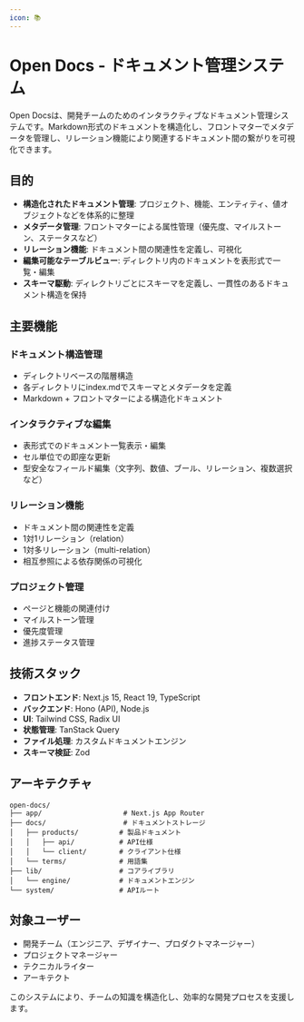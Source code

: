 ```yaml
---
icon: 📚
---
```


# Open Docs - ドキュメント管理システム

Open Docsは、開発チームのためのインタラクティブなドキュメント管理システムです。Markdown形式のドキュメントを構造化し、フロントマターでメタデータを管理し、リレーション機能により関連するドキュメント間の繋がりを可視化できます。

## 目的

- **構造化されたドキュメント管理**: プロジェクト、機能、エンティティ、値オブジェクトなどを体系的に整理
- **メタデータ管理**: フロントマターによる属性管理（優先度、マイルストーン、ステータスなど）
- **リレーション機能**: ドキュメント間の関連性を定義し、可視化
- **編集可能なテーブルビュー**: ディレクトリ内のドキュメントを表形式で一覧・編集
- **スキーマ駆動**: ディレクトリごとにスキーマを定義し、一貫性のあるドキュメント構造を保持

## 主要機能

### ドキュメント構造管理
- ディレクトリベースの階層構造
- 各ディレクトリにindex.mdでスキーマとメタデータを定義
- Markdown + フロントマターによる構造化ドキュメント

### インタラクティブな編集
- 表形式でのドキュメント一覧表示・編集
- セル単位での即座な更新
- 型安全なフィールド編集（文字列、数値、ブール、リレーション、複数選択など）

### リレーション機能
- ドキュメント間の関連性を定義
- 1対1リレーション（relation）
- 1対多リレーション（multi-relation）
- 相互参照による依存関係の可視化

### プロジェクト管理
- ページと機能の関連付け
- マイルストーン管理
- 優先度管理
- 進捗ステータス管理

## 技術スタック

- **フロントエンド**: Next.js 15, React 19, TypeScript
- **バックエンド**: Hono (API), Node.js
- **UI**: Tailwind CSS, Radix UI
- **状態管理**: TanStack Query
- **ファイル処理**: カスタムドキュメントエンジン
- **スキーマ検証**: Zod

## アーキテクチャ

```
open-docs/
├── app/                    # Next.js App Router
├── docs/                   # ドキュメントストレージ
│   ├── products/          # 製品ドキュメント
│   │   ├── api/           # API仕様
│   │   └── client/        # クライアント仕様
│   └── terms/             # 用語集
├── lib/                   # コアライブラリ
│   └── engine/            # ドキュメントエンジン
└── system/                # APIルート
```

## 対象ユーザー

- 開発チーム（エンジニア、デザイナー、プロダクトマネージャー）
- プロジェクトマネージャー
- テクニカルライター
- アーキテクト

このシステムにより、チームの知識を構造化し、効率的な開発プロセスを支援します。